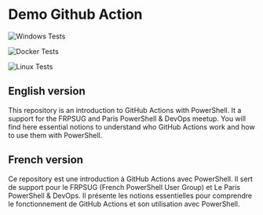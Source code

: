 # Demo Github Action

![Windows Tests](https://github.com/omiossec/Github_Action_Demo/workflows/Windows-wks/badge.svg)

![Docker Tests](https://github.com/omiossec/Github_Action_Demo/workflows/docker-wks/badge.svg)

![Linux Tests](https://github.com/omiossec/Github_Action_Demo/workflows/Linux-wks/badge.svg)


## English version

This repository is an introduction to GitHub Actions with PowerShell. It a support for the FRPSUG and Paris PowerShell & DevOps meetup. 
You will find here essential notions to understand who GitHub Actions work and how to use them with PowerShell.


## French version

Ce repository est une introduction à GitHub Actions avec PowerShell. Il sert de support pour le FRPSUG (French PowerShell User Group) et Le Paris PowerShell & DevOps. 
Il présente les notions essentielles pour comprendre le fonctionnement de GitHub Actions et son utilisation avec PowerShell. 
